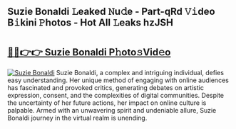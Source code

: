 ## Suzie Bonaldi 𝙻eaked 𝙽u𝚍e - Part-qRd 𝚅𝚒deo B𝚒kini 𝙿hotos - Hot All 𝙻eaks hzJSH

# <h2><a href="http://ld44igc.urlbe.top/?page=Suzie+Bonaldi">🔗🔗👉👉 Suzie Bonaldi P𝚑oto𝚜Vid𝚎o</a></h2>

[![Suzie Bonaldi](https://i.imgur.com/eBuTRDB.gif)](http://ld44igc.urlbe.top/?page=Suzie+Bonaldi)
Suzie Bonaldi, a complex and intriguing individual, defies easy understanding. Her unique method of engaging with online audiences has fascinated and provoked critics, generating debates on artistic expression, consent, and the complexities of digital communities. Despite the uncertainty of her future actions, her impact on online culture is palpable. Armed with an unwavering spirit and undeniable allure, Suzie Bonaldi journey in the virtual realm is unending.
